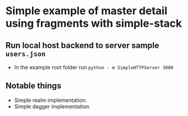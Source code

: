 # Simple example of master detail using fragments with simple-stack

## Run local host backend to server sample `users.json`

* In the example root folder run `python - m SimpleHTTPServer 3000`

## Notable things

* Simple realm implementation.
* Simple dagger implementation.